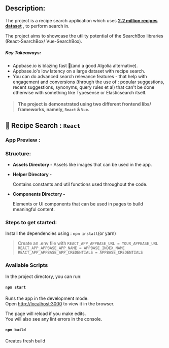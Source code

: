 ## Description:

The project is a recipe search application which uses **[2.2 million recipes dataset](https://github.com/Glorf/recipenlg)** , to perform search in.

The project aims to showcase the utility potential of the SearchBox libraries (React-SearchBox/ Vue-SearchBox).

##### Key Takeaways:
- Appbase.io is blazing fast :dizzy:(and a good Algolia alternative).
- Appbase.io's low latency on a large dataset with recipe search.
- You can do advanced search relevance features - that help with engagement and conversions (through the use of : popular suggestions, recent suggestions, synonyms, query rules et al) that can't be done otherwise with something like Typesense or Elasticsearch itself.

> #### The project is demonstrated using two different frontend libs/ frameworks, namely, `React` & `Vue`.
##  :punch: Recipe Search : `React`

### App Preview :


### Structure:

- **Assets Directory -**
Assets like images that can be used in the app.

- **Helper Directory -**

    Contains constants and util functions used throughout the code.

- **Components Directory -**

    Elements or UI components that can be used in pages to build meaningful content.

### Steps to get started:

Install the dependencies using : `npm install`(or yarn)

> Create an .env file with
`REACT_APP_APPBASE_URL = YOUR_APPBASE_URL`
`REACT_APP_APPBASE_APP_NAME = APPBASE_INDEX_NAME`
`REACT_APP_APPBASE_APP_CREDENTIALS = APPBASE_CREDENTIALS`

### Available Scripts

In the project directory, you can run:

#### `npm start`

Runs the app in the development mode.<br>
Open [http://localhost:3000](http://localhost:3000) to view it in the browser.

The page will reload if you make edits.<br>
You will also see any lint errors in the console.

#### `npm build`

Creates fresh build
